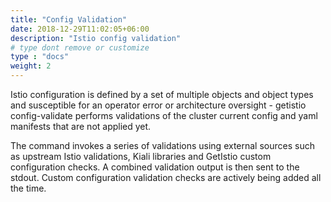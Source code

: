 ```yaml
---
title: "Config Validation"
date: 2018-12-29T11:02:05+06:00
description: "Istio config validation"
# type dont remove or customize
type : "docs"
weight: 2
---
```


Istio configuration is defined by a set of multiple objects and object types and susceptible for an operator error or architecture oversight - getistio config-validate performs validations of the cluster current config and yaml manifests that are not applied yet. 

The command invokes a series of validations using external sources such as upstream Istio validations, Kiali libraries and GetIstio custom configuration checks. A combined validation output is then sent to the stdout. Custom configuration validation checks are actively being added all the time.

